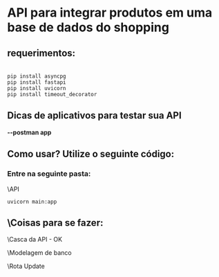 <h1>API para integrar produtos em uma base de dados do shopping</h1>

<h2>requerimentos:</h2>
<br>
<code>pip install asyncpg</code>
<br>
<code>pip install fastapi</code>
<br>
<code>pip install uvicorn</code>
<br>
<code>pip install timeout_decorator</code>
  
<h2>Dicas de aplicativos para testar sua API</h2>  
<p><b>--postman app</b></p>

<h2>Como usar? Utilize o seguinte código:</h2>
<h3>Entre na seguinte pasta:</h3>
<p>\API</p>
<code>uvicorn main:app</code>
<br>
<h2>\Coisas para se fazer:</h2>
<p>\Casca da API - OK</p>
<p>\Modelagem de banco</p>
<p>\Rota Update</p>
